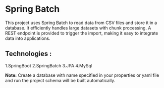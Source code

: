 # Spring Batch
This project uses Spring Batch to read data from CSV files and store it in a database. It efficiently handles large datasets with chunk processing. A REST endpoint is provided to trigger the import, making it easy to integrate data into applications.  
## Technologies :  
  1.SpringBoot
  2.SpringBatch
  3.JPA
  4.MySql
  
**Note:** Create a database with name specified in your properties or yaml file and run the project schema will be built automatically.
